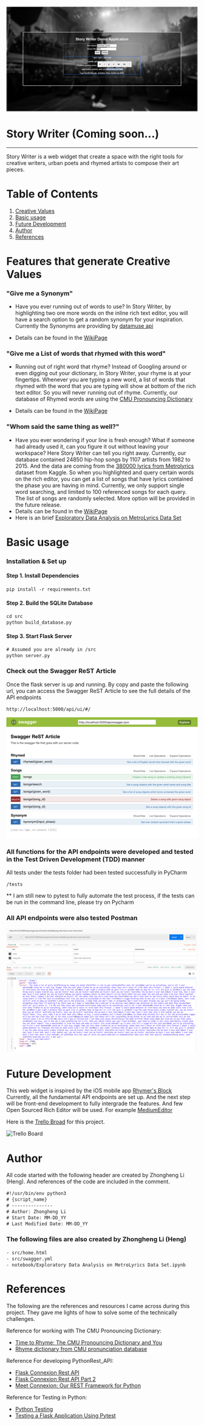 ![StoryY Writer Temp](Doc_Images/Story_writer_home_Screen_Temp.png?raw=true "StoryY Writer Temp Home Screen")

# Story Writer (Coming soon...)
-----------------
Story Writer is a web widget that create a space with the right tools for creative writers, urban poets and rhymed artists to compose their art pieces.  


# Table of Contents
1. [Creative Values](README.md#creative-values)
2. [Basic usage](README.md#basic-usage)
3. [Future Development](README.md#future-development)
4. [Author](README.md#author)
5. [References](README.md#references)


# Features that generate Creative Values

### "Give me a Synonym" 
  - Have you ever running out of words to use? In Story Writer, by highlighting two ore more words on the inline rich text editor, you will have a search option to get a random synonym for your inspiration. Currently the Synonyms are providing by [datamuse api](https://www.datamuse.com/api/) 
  
  - Details can be found in the [WikiPage]()
  
### "Give me a List of words that rhymed with this word" 
  - Running out of right word that rhyme? Instead of Googling around or even digging out your dictionary, in Story Writer, your rhyme is at your fingertips. Whenever you are typing a new word, a list of words that rhymed with the word that you are typing will show at bottom of the rich text editor. So you will never running out of rhyme. Currently, our database of Rhymed words are using the [CMU Pronouncing Dictionary](http://www.speech.cs.cmu.edu/cgi-bin/cmudict#about)
  
  - Details can be found in the [WikiPage]()
  
 ### "Whom said the same thing as well?" 
  - Have you ever wondering if your line is fresh enough? What if someone had already used it, can you figure it out without leaving your workspace? Here Story Writer can tell you right away. Currently, our database contained 24850 hip-hop songs by 1107 artists from 1982 to 2015. And the data are coming from the [380000 lyrics from Metrolyrics](https://www.kaggle.com/gyani95/380000-lyrics-from-metrolyrics) dataset from Kaggle. So when you highlighted and query certain words on the rich editor, you can get a list of songs that have lyrics contained the phase you are having in mind. Currently, we only support single word searching, and limited to 100 referenced songs for each query. The list of songs are randomly selected. More option will be provided in the future release. 
  - Details can be found in the [WikiPage]()
  - Here is an brief [Exploratory Data Analysis on MetroLyrics Data Set](https://github.com/heng2j/Story_Writer/blob/master/notebook/Exploratory%20Data%20Analysis%20on%20MetroLyrics%20Data%20Set.ipynb) 

  


# Basic usage

### Installation & Set up

#### Step 1. Install Dependencies 

    pip install -r requirements.txt

#### Step 2. Build the SQLite Database
    cd src
    python build_database.py 

#### Step 3. Start Flask Server
    # Assumed you are already in /src
    python server.py
    
### Check out the Swagger ReST Article  
  Once the flask server is up and running. By copy and paste the following url, you can access the Swagger ReST Article to see the full details of the API endpoints
  
    http://localhost:5000/api/ui/#/
 
 
 ![Swagger ReST Article](Doc_Images/Swagger%20ReST%20Article.png?raw=true "Swagger ReST Article ")
 
 
### All functions for the API endpoints were developed and tested in the Test Driven Development (TDD) manner
  All tests under the tests folder had been tested successfully in PyCharm
  
    /tests 
    
   ** I am still new to pytest to fully automate the test process, if the tests can be run in the command line, please try on Pycharm

### All API endpoints were also tested Postman

  ![PostMan Test Sample ](Doc_Images/song_search_Postman_test.png?raw=true "PostMan Test Sample for song seraching with song title and artist name")

 # Future Development
 
 This web widget is inspired by the iOS mobile app [Rhymer's Block](https://appsite.skygear.io/rhymer_s_block/)
 Currently, all the fundamental API endpoints are set up. And the next step will be front-end development to fully intergrade the features. And few Open Sourced Rich Editor will be used. For example [MediumEditor](https://github.com/yabwe/medium-editor)
 
 Here is the [Trello Broad](https://trello.com/b/yZ2EeRUG/storywriter) for this project. 
 
  ![Trello Board](Doc_Images/Trello_board.png?raw=true "Trello Board")
 
 
 
 # Author
 All code started with the following header are created by Zhongheng Li (Heng). And references of the code are included in the comment.
 
    #!/usr/bin/env python3
    # {script_name}
    # ---------------
    # Author: Zhongheng Li
    # Start Date: MM-DD_YY
    # Last Modified Date: MM-DD_YY
 
 ### The following files are also created by Zhongheng Li (Heng)
    - src/home.html
    - src/swagger.yml
    - notebook/Exploratory Data Analysis on MetroLyrics Data Set.ipynb

    
 # References
 
 The following are the references and resources I came across during this project. They gave me lights of how to solve some of the technically challenges.
 
 Reference for working with The CMU Pronouncing Dictionary:
- [Time to Rhyme: The CMU Pronouncing Dictionary and You](https://www.youtube.com/watch?v=W0pdPNh86H0)
- [Rhyme dictionary from CMU pronunciation database](https://stackoverflow.com/questions/15822832/rhyme-dictionary-from-cmu-pronunciation-database)

Reference For developing PythonRest_API: 
- [Flask Connexion Rest API](https://realpython.com/flask-connexion-rest-api/)
- [Flask Connexion Rest API Part 2](https://realpython.com/flask-connexion-rest-api-part-2/)
- [Meet Connexion: Our REST Framework for Python](https://jobs.zalando.com/tech/blog/meet-connexion-our-rest-framework-for-python/?gh_src=4n3gxh1)


Reference for Testing in Python:
- [Python Testing](https://realpython.com/python-testing/)
- [Testing a Flask Application Using Pytest](https://www.patricksoftwareblog.com/testing-a-flask-application-using-pytest/)

